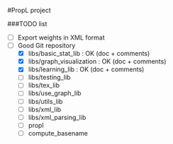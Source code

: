 #PropL project

###TODO list

*   [ ] Export weights in XML format
*   [ ] Good Git repository
  *   [x] libs/basic_stat_lib : OK (doc + comments)
  *   [x] libs/graph_visualization : OK (doc + comments)
  *   [x] libs/learning_lib : OK (doc + comments)
  *   [ ] libs/testing_lib
  *   [ ] libs/tex_lib
  *   [ ] libs/use_graph_lib
  *   [ ] libs/utils_lib
  *   [ ] libs/xml_lib
  *   [ ] libs/xml_parsing_lib
  *   [ ] propl
  *   [ ] compute_basename
